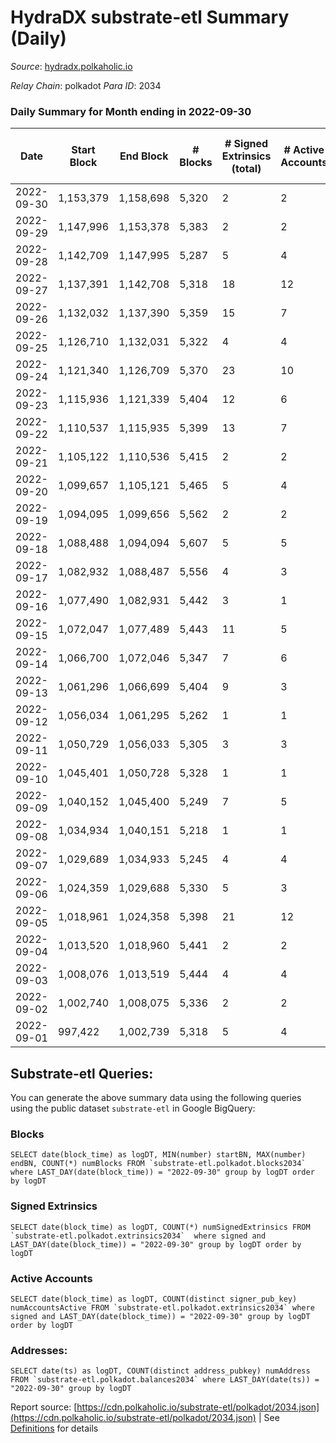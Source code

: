 # HydraDX substrate-etl Summary (Daily)

_Source_: [hydradx.polkaholic.io](https://hydradx.polkaholic.io)

*Relay Chain*: polkadot
*Para ID*: 2034



### Daily Summary for Month ending in 2022-09-30


| Date | Start Block | End Block | # Blocks | # Signed Extrinsics (total) | # Active Accounts | # Passive | # New | # Addresses with Balances | # Events | # Transfers | # XCM Transfers In | # XCM Transfers Out |
| ---- | ----------- | --------- | -------- | --------------------------- | ----------------- | --------- | ----- | ------------------------- | -------- | ----------- | ------------------ | ------------------- |
| 2022-09-30 | 1,153,379 | 1,158,698 | 5,320  | 2 | 2 |  |  | 21,147 | 16,212 |   |   |   |
| 2022-09-29 | 1,147,996 | 1,153,378 | 5,383  | 2 | 2 |  |  |  | 16,465 |   |   |   |
| 2022-09-28 | 1,142,709 | 1,147,995 | 5,287  | 5 | 4 |  |  |  | 16,125 | 2  |   |   |
| 2022-09-27 | 1,137,391 | 1,142,708 | 5,318  | 18 | 12 |  |  |  | 16,306 |   |   |   |
| 2022-09-26 | 1,132,032 | 1,137,390 | 5,359  | 15 | 7 |  |  |  | 16,372 | 4  |   |   |
| 2022-09-25 | 1,126,710 | 1,132,031 | 5,322  | 4 | 4 |  |  |  | 16,285 |   |   |   |
| 2022-09-24 | 1,121,340 | 1,126,709 | 5,370  | 23 | 10 |  |  |  | 16,427 |   |   |   |
| 2022-09-23 | 1,115,936 | 1,121,339 | 5,404  | 12 | 6 |  |  |  | 16,550 |   |   |   |
| 2022-09-22 | 1,110,537 | 1,115,935 | 5,399  | 13 | 7 |  |  |  | 16,483 |   |   |   |
| 2022-09-21 | 1,105,122 | 1,110,536 | 5,415  | 2 | 2 |  |  |  | 16,561 |   |   |   |
| 2022-09-20 | 1,099,657 | 1,105,121 | 5,465  | 5 | 4 |  |  |  | 16,655 |   |   |   |
| 2022-09-19 | 1,094,095 | 1,099,656 | 5,562  | 2 | 2 |  |  | 21,143 | 17,000 |   |   |   |
| 2022-09-18 | 1,088,488 | 1,094,094 | 5,607  | 5 | 5 |  |  | 21,143 | 17,080 |   |   |   |
| 2022-09-17 | 1,082,932 | 1,088,487 | 5,556  | 4 | 3 |  |  | 21,143 | 16,987 |   |   |   |
| 2022-09-16 | 1,077,490 | 1,082,931 | 5,442  | 3 | 1 |  |  | 21,143 | 16,640 |   |   |   |
| 2022-09-15 | 1,072,047 | 1,077,489 | 5,443  | 11 | 5 |  |  | 21,143 | 16,600 |   |   |   |
| 2022-09-14 | 1,066,700 | 1,072,046 | 5,347  | 7 | 6 |  |  | 21,143 | 16,369 |   |   |   |
| 2022-09-13 | 1,061,296 | 1,066,699 | 5,404  | 9 | 3 |  |  | 21,142 | 16,479 |   |   |   |
| 2022-09-12 | 1,056,034 | 1,061,295 | 5,262  | 1 | 1 |  |  | 21,142 | 16,037 |   |   |   |
| 2022-09-11 | 1,050,729 | 1,056,033 | 5,305  | 3 | 3 |  |  |  | 16,232 |   |   |   |
| 2022-09-10 | 1,045,401 | 1,050,728 | 5,328  | 1 | 1 |  |  |  | 16,230 |   |   |   |
| 2022-09-09 | 1,040,152 | 1,045,400 | 5,249  | 7 | 5 |  |  |  | 16,071 |   |   |   |
| 2022-09-08 | 1,034,934 | 1,040,151 | 5,218  | 1 | 1 |  |  |  | 15,904 |   |   |   |
| 2022-09-07 | 1,029,689 | 1,034,933 | 5,245  | 4 | 4 |  |  | 21,140 | 15,990 |   |   |   |
| 2022-09-06 | 1,024,359 | 1,029,688 | 5,330  | 5 | 3 |  |  | 21,140 | 16,311 |   |   |   |
| 2022-09-05 | 1,018,961 | 1,024,358 | 5,398  | 21 | 12 |  |  | 21,140 | 16,511 | 2  |   |   |
| 2022-09-04 | 1,013,520 | 1,018,960 | 5,441  | 2 | 2 |  |  | 21,139 | 16,637 |   |   |   |
| 2022-09-03 | 1,008,076 | 1,013,519 | 5,444  | 4 | 4 |  |  | 21,139 | 16,587 |   |   |   |
| 2022-09-02 | 1,002,740 | 1,008,075 | 5,336  | 2 | 2 |  |  | 21,139 | 16,323 |   |   |   |
| 2022-09-01 | 997,422 | 1,002,739 | 5,318  | 5 | 4 |  |  | 21,139 | 16,214 |   |   |   |

## Substrate-etl Queries:
You can generate the above summary data using the following queries using the public dataset `substrate-etl` in Google BigQuery:


### Blocks
```
SELECT date(block_time) as logDT, MIN(number) startBN, MAX(number) endBN, COUNT(*) numBlocks FROM `substrate-etl.polkadot.blocks2034`  where LAST_DAY(date(block_time)) = "2022-09-30" group by logDT order by logDT
```


### Signed Extrinsics
```
SELECT date(block_time) as logDT, COUNT(*) numSignedExtrinsics FROM `substrate-etl.polkadot.extrinsics2034`  where signed and LAST_DAY(date(block_time)) = "2022-09-30" group by logDT order by logDT
```


### Active Accounts
```
SELECT date(block_time) as logDT, COUNT(distinct signer_pub_key) numAccountsActive FROM `substrate-etl.polkadot.extrinsics2034` where signed and LAST_DAY(date(block_time)) = "2022-09-30" group by logDT order by logDT
```


### Addresses:
```
SELECT date(ts) as logDT, COUNT(distinct address_pubkey) numAddress FROM `substrate-etl.polkadot.balances2034` where LAST_DAY(date(ts)) = "2022-09-30" group by logDT
```



Report source: [https://cdn.polkaholic.io/substrate-etl/polkadot/2034.json](https://cdn.polkaholic.io/substrate-etl/polkadot/2034.json) | See [Definitions](/DEFINITIONS.md) for details
